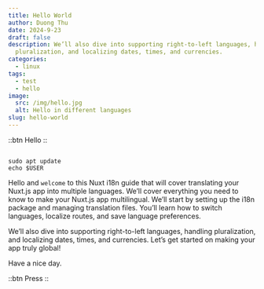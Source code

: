 ```yaml
---
title: Hello World
author: Duong Thu
date: 2024-9-23
draft: false
description: We’ll also dive into supporting right-to-left languages, handling
  pluralization, and localizing dates, times, and currencies.
categories:
  - linux
tags:
  - test
  - hello
image:
  src: /img/hello.jpg
  alt: Hello in different languages
slug: hello-world
---
```


::btn
Hello
::

```shell

sudo apt update
echo $USER
```

Hello and `welcome` to this Nuxt i18n guide that will cover translating your Nuxt.js app into multiple languages. We’ll cover everything you need to know to make your Nuxt.js app multilingual. We’ll start by setting up the i18n package and managing translation files. You’ll learn how to switch languages, localize routes, and save language preferences.

We’ll also dive into supporting right-to-left languages, handling pluralization, and localizing dates, times, and currencies. Let’s get started on making your app truly global!

Have a nice day.

::btn
Press
::
